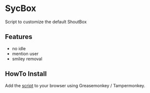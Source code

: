 # SycBox

Script to customize the default ShoutBox

## Features
* no idle
* mention user
* smiley removal

## HowTo Install

Add the [script](https://github.com/epvpsyc/SycBox/raw/master/SycBox.user.js) to your browser using Greasemonkey / Tampermonkey.
